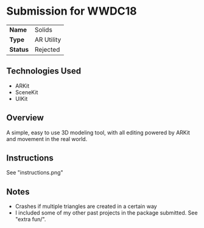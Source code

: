 # Submission for WWDC18

<table>
  <tr>
    <td><strong>Name</strong></td>
    <td>Solids</td>
  </tr>
  <tr>
    <td><strong>Type</strong></td>
    <td>AR Utility</td>
  </tr>
  <tr>
    <td><strong>Status</strong></td>
    <td>Rejected</td>
  </tr>
</table>

## Technologies Used
- ARKit
- SceneKit
- UIKit

## Overview
A simple, easy to use 3D modeling tool, with all editing powered by ARKit and movement in the real world. 

## Instructions
See "instructions.png"

## Notes
- Crashes if multiple triangles are created in a certain way
- I included some of my other past projects in the package submitted. See "extra fun/".

